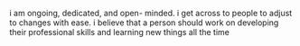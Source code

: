 i am ongoing, dedicated, and open- minded. i get across to people to adjust to changes with ease. i believe that a person should work on developing their professional skills and learning new things all the time